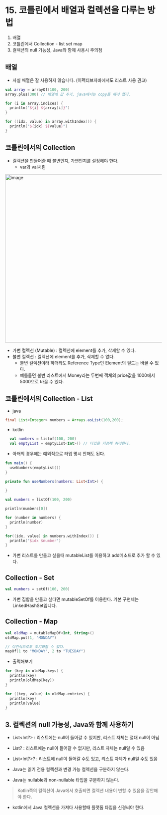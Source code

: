 # 15. 코틀린에서 배열과 컬렉션을 다루는 방법

1. 배열
2. 코틀린에서 Collection - list set map
3. 컬렉션의 null 가능성, Java와 함께 사용시 주의점

## 배열

+ 사실 배열은 잘 사용하지 않습니다. (이펙티브자바에서도 리스트 사용 권고)

```kotlin
val array = arrayOf(100, 200)
array.plus(300) // 배열에 값 추가, java에서는 copy를 해야 했다.

for (i in array.indices) {
  println("${i} ${array[i]}") 
}

for ((idx, value) in array.withIndex()) {
  println("${idx} ${value}")
}
```

## 코틀린에서의 Collection
+ 컬렉션을 만들어줄 때 불변인지, 가변인지를 설정해야 한다.
  - var과 val처럼

<img width="540" alt="image" src="https://user-images.githubusercontent.com/49984996/211193771-30e095d7-6c77-46d7-a4f1-db3a682001fb.png">

+ 가변 컬렉션 (Mutable) : 컬렉션에 element를 추가, 삭제할 수 있다.
+ 불변 컬렉션 : 컬렉션에 element를 추가, 삭제할 수 없다.
  - 불변 컬렉션이라 하더라도 Reference Type인 Element의 필드는 바꿀 수 있다.
  - 예를들면 불변 리스트에서 Money라는 두번째 객체의 price값을 1000에서 5000으로 바꿀 수 있다.

## 코틀린에서의 Collection - List

+ java
```java
final List<Integer> numbers = Arrays.asList(100,200);
```

+ kotlin

```kotlin
  val numbers = listof(100, 200)
  val emptyList = emptyList<Int>() // 타입을 지정해 줘야한다.
```

+ 아래의 경우에는 예외적으로 타입 명시 안해도 된다.
```kotlin
fun main() {
  useNumbers(emptyList()) 
}

private fun useNumbers(numbers: List<Int>) {
  
}
```

```kotlin
val numbers = listOf(100, 200)

println(numbers[0])

for (number in numbers) {
  println(number) 
}

for((idx, value) in numbers.withIndex()) {
  println("$idx $number") 
}
```

+ 가변 리스트를 만들고 싶을때 mutableList를 이용하고 add메소드로 추가 할 수 있다.

## Collection - Set
```kotlin
val numbers = setOf(100, 200)

```

+ 가변 집합을 만들고 싶다면 mutableSetOf를 이용한다. 기본 구현체는 LinkedHashSet입니다.

## Collection - Map

```kotlin
val oldMap = mutableMapOf<Int, String>()
oldMap.put(1, "MONDAY")

// 이런식으로도 초기화할 수 있다.
mapOf(1 to "MONDAY", 2 to "TUESDAY")
```

+ 출력해보기
```kotlin
for (key in oldMap.keys) {
  println(key)
  println(oldMap[key])
}

for ((key, value) in oldMap.entries) {
  println(key)
  println(value)
}
```

## 3. 컬렉션의 null 가능성, Java와 함께 사용하기
+ List<Int?> : 리스트에는 null이 들어갈 수 있지만, 리스트 자체는 절대 null이 아님
+ List<Int>? : 리스트에는 null이 들어갈 수 없지만, 리스트 자체는 null일 수 있음
+ List<Int?>? : 리스트에 null이 들어갈 수도 있고, 리스트 자체가 null일 수도 있음

+ Java는 읽기 전용 컬렉션과 변경 가능 컬렉션을 구분하지 않는다.
+ Java는 nullable과 non-nullable 타입을 구분하지 않는다.
  
> Kotlin쪽의 컬렉션이 Java에서 호출되면 컬렉션 내용이 변할 수 있음을 감안해야 한다.
  
+ kotlin에서 Java 컬렉션을 가져다 사용할때 플랫폼 타입을 신경써야 한다.
  
  
